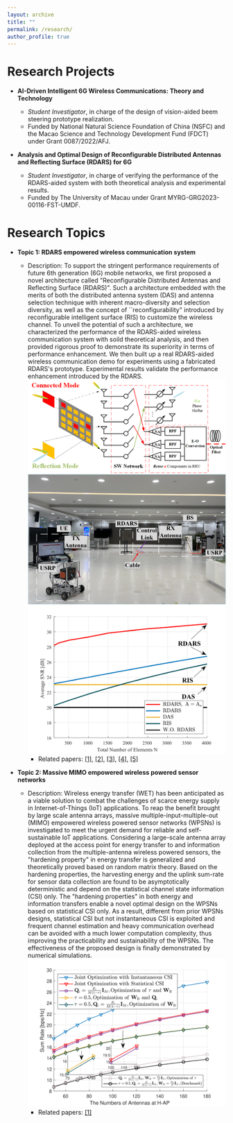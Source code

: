 ```yaml
---
layout: archive
title: ""
permalink: /research/
author_profile: true
---
```



Research Projects
======
  * **AI-Driven Intelligent 6G Wireless Communications: Theory and Technology**
     * *Student Investigator*, in charge of the design of vision-aided beem steering prototype realization.
     * Funded by National Natural Science Foundation of China (NSFC) and the Macao Science and Technology Development Fund (FDCT) under Grant 0087/2022/AFJ.

   * **Analysis and Optimal Design of Reconfigurable Distributed Antennas and Reflecting Surface (RDARS) for 6G**
     * *Student Investigator*, in charge of verifying the performance of the RDARS-aided system with both theoretical analysis and experimental results.
     * Funded by The University of Macau under Grant MYRG-GRG2023-00116-FST-UMDF.

Research Topics
======
  * **Topic 1: RDARS empowered wireless communication system**
     * Description: To support the stringent performance requirements of future 6th generation (6G) mobile networks, we first proposed a novel architecture called "Reconfigurable Distributed Antennas and Reflecting Surface (RDARS)". Such a architecture embedded with the merits of both the distributed antenna system (DAS) and antenna selection technique with inherent macro-diversity and selection diversity, as well as the concept of ``reconfigurability" introduced by reconfigurable intelligent surface (RIS) to customize the wireless channel. To unveil the potential of such a architecture, we characterized the performance of the RDARS-aided wireless communication system with soild theoretical analysis, and then provided rigorous proof to demonstrate its superiority in terms of performance enhancement. We then built up a real RDARS-aided wireless communication demo for experiments using a fabricated RDARS's prototype. Experimental results validate the performance enhancement introduced by the RDARS.
                            ![RDARS_Architecture](/files/RDARS_Architecture.png "RDARS")
                            ![Scenario](/files/Scenario.png "Scenario")
                            ![Simulation](/files/N_RDARS.png "N_RDARS")
       * Related papers: [[1]](https://ieeexplore.ieee.org/abstract/document/10530348), [[2]](https://ieeexplore.ieee.org/abstract/document/10729705), [[3]](https://ieeexplore.ieee.org/abstract/document/10705003), [[4]](https://ieeexplore.ieee.org/document/10938954), [[5]](https://ieeexplore.ieee.org/document/11004011)

* **Topic 2: Massive MIMO empowered wireless powered sensor networks**
     * Description: Wireless energy transfer (WET) has been anticipated as a viable solution to combat the challenges of scarce energy supply in Internet-of-Things (IoT) applications. To reap
the benefit brought by large scale antenna arrays, massive multiple-input-multiple-out (MIMO) empowered wireless powered sensor networks (WPSNs) is investigated to meet the urgent demand for reliable and self-sustainable IoT applications. Considering a large-scale antenna array deployed at the access point for energy transfer to and information collection from the multiple-antenna wireless powered sensors, the "hardening property" in energy transfer is generalized and theoretically proved based on random matrix theory. Based on the hardening properties, the harvesting energy and the uplink sum-rate for sensor data collection are found to be asymptotically deterministic and depend on the statistical channel state information (CSI) only. The "hardening properties" in both energy and information transfers enable a novel optimal design on the WPSNs based on statistical CSI only.  As a result, different from prior WPSNs designs, statistical CSI but not instantaneous CSI is exploited and frequent channel estimation and heavy communication overhead can be avoided with a much lower computation complexity, thus improving the practicability and sustainability of the WPSNs. The effectiveness of the proposed design is finally demonstrated by numerical simulations.
                          ![WPSN](/files/WPSN.png "WPSN")
       * Related papers: [[1]](https://ieeexplore.ieee.org/document/9840903)
      

